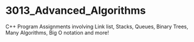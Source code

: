 # 3013_Advanced_Algorithms
C++ Program Assignments involving Link list, Stacks, Queues, Binary Trees, Many Algorithms, Big O notation and more!
